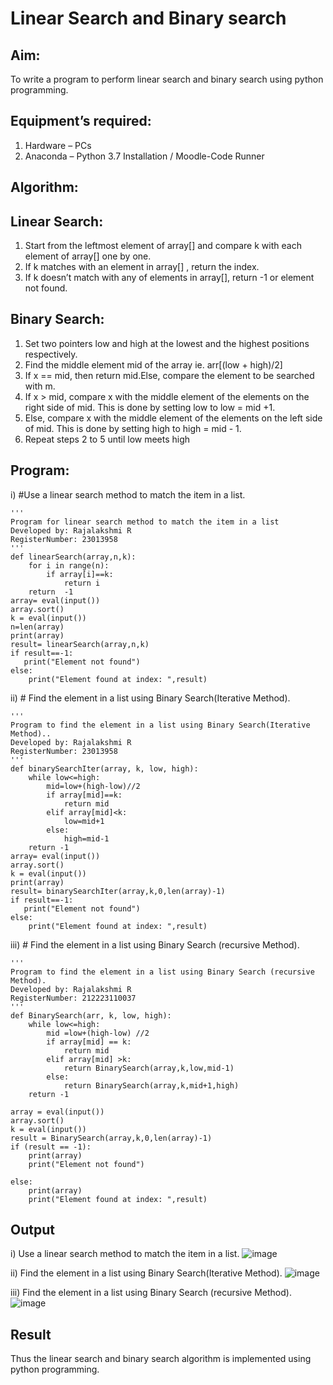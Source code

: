 # Linear Search and Binary search
## Aim:
To write a program to perform linear search and binary search using python programming.

## Equipment’s required:
1.	Hardware – PCs
2.	Anaconda – Python 3.7 Installation / Moodle-Code Runner

## Algorithm:
## Linear Search:
1.	Start from the leftmost element of array[] and compare k with each element of array[] one by one.
2.	If k matches with an element in array[] , return the index.
3.	If k doesn’t match with any of elements in array[], return -1 or element not found.
## Binary Search:
1.	Set two pointers low and high at the lowest and the highest positions respectively.
2.	Find the middle element mid of the array ie. arr[(low + high)/2]
3.	If x == mid, then return mid.Else, compare the element to be searched with m.
4.	If x > mid, compare x with the middle element of the elements on the right side of mid. This is done by setting low to low = mid +1.
5.	Else, compare x with the middle element of the elements on the left side of mid. This is done by setting high to high = mid - 1.
6.	Repeat steps 2 to 5 until low meets high

## Program:
i)	#Use a linear search method to match the item in a list.
```
''' 
Program for linear search method to match the item in a list
Developed by: Rajalakshmi R
RegisterNumber: 23013958
'''
def linearSearch(array,n,k):
    for i in range(n):
        if array[i]==k:
            return i
    return  -1 
array= eval(input())
array.sort()
k = eval(input())
n=len(array)
print(array)
result= linearSearch(array,n,k)
if result==-1:
   print("Element not found")
else:
    print("Element found at index: ",result)
```

ii)	# Find the element in a list using Binary Search(Iterative Method).
```
''' 
Program to find the element in a list using Binary Search(Iterative Method)..
Developed by: Rajalakshmi R
RegisterNumber: 23013958
'''
def binarySearchIter(array, k, low, high):
    while low<=high:
        mid=low+(high-low)//2
        if array[mid]==k:
            return mid
        elif array[mid]<k:
            low=mid+1
        else:
            high=mid-1
    return -1        
array= eval(input())
array.sort()
k = eval(input())
print(array)
result= binarySearchIter(array,k,0,len(array)-1)
if result==-1:
   print("Element not found")
else:
    print("Element found at index: ",result)
```

iii)	# Find the element in a list using Binary Search (recursive Method).
```
''' 
Program to find the element in a list using Binary Search (recursive Method).
Developed by: Rajalakshmi R
RegisterNumber: 212223110037
'''
def BinarySearch(arr, k, low, high):
    while low<=high:
        mid =low+(high-low) //2
        if array[mid] == k:
            return mid
        elif array[mid] >k:
            return BinarySearch(array,k,low,mid-1)
        else:
            return BinarySearch(array,k,mid+1,high)
    return -1
    
array = eval(input())
array.sort()
k = eval(input())
result = BinarySearch(array,k,0,len(array)-1)        
if (result == -1):
    print(array)
    print("Element not found")
     
else:
    print(array)
    print("Element found at index: ",result)
```

## Output
i) Use a linear search method to match the item in a list.
![image](https://github.com/Raji1009/Search-Algorithm/assets/89059861/67ecb7ac-54e0-4c98-92be-0d8b26ff1da2)

ii) Find the element in a list using Binary Search(Iterative Method).
![image](https://github.com/Raji1009/Search-Algorithm/assets/89059861/88f1a71a-ef0b-40a8-b7ec-4d25cef91c80)

iii) Find the element in a list using Binary Search (recursive Method).
![image](https://github.com/Raji1009/Search-Algorithm/assets/89059861/b17e9c3e-8131-41f7-a56b-f4291f0709e2)

## Result
Thus the linear search and binary search algorithm is implemented using python programming.
